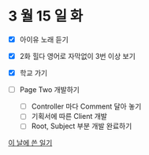 # 3 월 15 일 화

- [x] 아이유 노래 듣기

- [x] 2화 힐다 영어로 자막없이 3번 이상 보기

- [x] 학교 가기

- [ ] Page Two 개발하기
  - [ ] Controller 마다 Comment 달아 놓기
  - [ ] 기획서에 따른 Client 개발
  - [ ] Root, Subject 부분 개발 완료하기

[이 날에 쓴 일기](../../../diary/2022/3/15.md)
